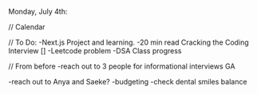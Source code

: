 Monday, July 4th:

// Calendar

// To Do:
-Next.js Project and learning.
-20 min read Cracking the Coding Interview []
-Leetcode problem
-DSA Class progress

// From before
-reach out to 3 people for informational interviews GA

-reach out to Anya and Saeke?
-budgeting
-check dental smiles balance
